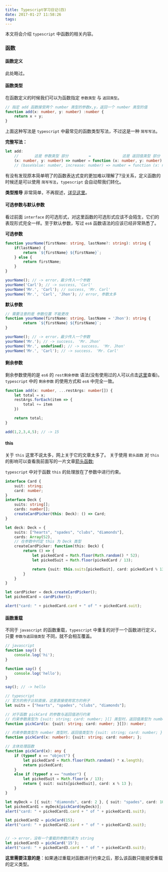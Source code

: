 ```yaml
---
title: Typescript学习日记(四)
date: 2017-01-27 11:58:26
tags:
---
```


本文将会介绍 `typescript` 中函数的相关内容。
<!-- more -->

### 函数

#### 函数定义

此处略过。

#### 函数类型

在函数定义的时候我们可以为函数指定 `参数类型` 与 `返回类型`。

 ```ts
 // 指定 add 函数接受两个 number 类型的参数x,y，返回一个 number 类型的值
 function add(x: number, y: number) :number {
     return x + y;
 }
 ```

上面这种写法是 `typescript` 中最常见的函数类型写法，不过这是一种 `简写写法`。

**完整写法：**

```ts
let add: 
    //       这是 参数类型 部分         =              这是 返回值类型 部分
    (x: number, y: number) => number = function (x: number, y: number): number { return x + y }
    // (baseValue: number, increase: number) => number = function (x: number, y: number): number { return x + y }
```
有没有发现原本简单明了的函数表达式变的更加难以理解了?没关系，定义函数的时候还是可以使用 `简写写法`，`typescript` 会自动帮我们转化。

**类型推导**
非常简单，不再叙述，[详见这里](https://www.tslang.cn/docs/handbook/functions.html)。


#### 可选参数与默认参数

看过前面 `interface` 的可选形式，对这里函数的可选形式应该不会陌生，它们的表现形式完全一样。至于默认参数，写过 `es6` 函数语法的应该已经非常熟悉了。

**可选参数**
```ts
function yourName(firstName: string, lastName?: string): string {
    if(lastName) {
        return `${firstName} ${firstName}`;
    } else {
        return firstName;
    }
}

yourName(); // -> error，最少传入一个参数
yourName('Carl'); // -> success, 'Carl'
yourName('Mr.', 'Carl'); // success, 'Mr. Carl'
yourName('Mr.', 'Carl', 'Jhon'); // error, 参数太多
```

**默认参数**
```ts
// 需要注意的是 参数位置 不能更改
function yourName(firstName: string, lastName = 'Jhon'): string {
        return `${firstName} ${firstName}`;
}

yourName(); // -> error，最少传入一个参数
yourName('Mr.'); // -> success， 'Mr. Jhon'
yourName('Mr.', undefined); // -> success， 'Mr. Jhon'
yourName('Mr.', 'Carl'); // -> success， 'Mr. Carl'
```

#### 剩余参数

剩余参数使用的是 `es6` 的 `rest剩余参数` 语法(没有使用过的人可以点击[这里](https://developer.mozilla.org/zh-CN/docs/Web/JavaScript/Reference/Functions/Rest_parameters)查看)。`typescript` 中的 `剩余参数` 的使用方式和 `es6` 中完全一致。

```ts
function add(x: number, ...restArgs: number[]) {
    let total = x;
    restArgs.forEach(item => {
        total += item
    })

    return total;
}

add(1,2,3,4,5); // -> 15
```

#### this

关于 `this` 这里不说太多，网上关于它的文章太多了。
关于使用 `箭头函数` 对 `this` 的影响可以查看我前面写的一片文章[箭头函数](https://thenightelf.github.io/2018/01/03/%E7%AE%AD%E5%A4%B4%E5%87%BD%E6%95%B0/);


`typescript` 中对于函数 `this` 的处理放在了参数中进行约束。

```ts
interface Card {
    suit: string;
    card: number;
}
interface Deck {
    suits: string[];
    cards: number[];
    createCardPicker(this: Deck): () => Card;
}

let deck: Deck = {
    suits: ["hearts", "spades", "clubs", "diamonds"],
    cards: Array(52),
    // 在参数中约定 this 为 Deck 类型
    createCardPicker: function(this: Deck) {
        return () => {
            let pickedCard = Math.floor(Math.random() * 52);
            let pickedSuit = Math.floor(pickedCard / 13);

            return {suit: this.suits[pickedSuit], card: pickedCard % 13};
        }
    }
}

let cardPicker = deck.createCardPicker();
let pickedCard = cardPicker();

alert("card: " + pickedCard.card + " of " + pickedCard.suit);
```

#### 函数重载

不同于 `javascript` 的函数重载，`typescript` 中重复的对于一个函数进行定义，只要 `参数与返回值类型` 不同，就不会相互覆盖。
```ts
// javascript
function say() {
    console.log('hi');
}

function say() {
    console.log('hello');
}

say(); // -> hello

// typescript
// 官方的例子比较直接，这里直接使用官方的例子
let suits = ["hearts", "spades", "clubs", "diamonds"];

// 对于函数 pickCard 的参数与返回值进行约束
// 约束参数类型为 {suit: string; card: number; }[] 类型时，返回值类型为 number
function pickCard(x: {suit: string; card: number; }[]): number;

// 约束参数类型为 number 类型时，返回值类型为 {suit: string; card: number; }
function pickCard(x: number): {suit: string; card: number; };

// 主体处理函数
function pickCard(x): any {
    if (typeof x == "object") {
        let pickedCard = Math.floor(Math.random() * x.length);
        return pickedCard;
    }
    else if (typeof x == "number") {
        let pickedSuit = Math.floor(x / 13);
        return { suit: suits[pickedSuit], card: x % 13 };
    }
}

let myDeck = [{ suit: "diamonds", card: 2 }, { suit: "spades", card: 10 }, { suit: "hearts", card: 4 }];
let pickedCard1 = myDeck[pickCard(myDeck)];
alert("card: " + pickedCard1.card + " of " + pickedCard1.suit);

let pickedCard2 = pickCard(15);
alert("card: " + pickedCard2.card + " of " + pickedCard2.suit);


// -> error，没有一个重载的参数约束为 string
let pickedCard3 = pickCard('15');
alert("card: " + pickedCard3.card + " of " + pickedCard3.suit);

```

**这里需要注意的是**：如果通过重载对函数进行约束之后，那么该函数只能接受重载的定义类型。

